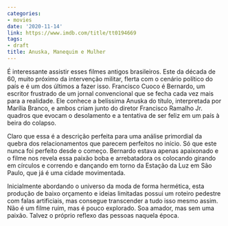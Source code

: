 ```yaml
---
categories:
- movies
date: '2020-11-14'
link: https://www.imdb.com/title/tt0194669
tags:
- draft
title: Anuska, Manequim e Mulher
---
```


É interessante assistir esses filmes antigos brasileiros. Este da década de 60, muito próximo da intervenção militar, flerta com o cenário político do país e é um dos últimos a fazer isso. Francisco Cuoco é Bernardo, um escritor frustrado de um jornal convencional que se fecha cada vez mais para a realidade. Ele conhece a belíssima Anuska do título, interpretada por Marília Branco, e ambos criam junto do diretor Francisco Ramalho Jr. quadros que evocam o desolamento e a tentativa de ser feliz em um país à beira do colapso.

Claro que essa é a descrição perfeita para uma análise primordial da quebra dos relacionamentos que parecem perfeitos no início. Só que este nunca foi perfeito desde o começo. Bernardo estava apenas apaixonado e o filme nos revela essa paixão boba e arrebatadora os colocando girando em círculos e correndo e dançando em torno da Estação da Luz em São Paulo, que já é uma cidade movimentada.

Inicialmente abordando o universo da moda de forma hermética, esta produção de baixo orçamento e ideias limitadas possui um roteiro pedestre com falas artificiais, mas consegue transcender a tudo isso mesmo assim. Não é um filme ruim, mas é pouco explorado. Soa amador, mas sem uma paixão. Talvez o próprio reflexo das pessoas naquela época.